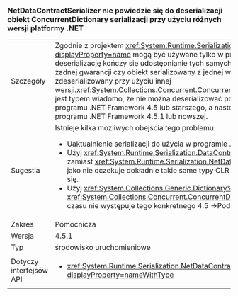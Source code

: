 ### <a name="netdatacontractserializer-fails-to-deserialize-a-concurrentdictionary-serialized-with-a-different-net-version"></a>NetDataContractSerializer nie powiedzie się do deserializacji obiekt ConcurrentDictionary serializacji przy użyciu różnych wersji platformy .NET

|   |   |
|---|---|
|Szczegóły|Zgodnie z projektem <xref:System.Runtime.Serialization.NetDataContractSerializer?displayProperty=name> mogą być używane tylko w przypadku, gdy zarówno serializację i deserializację kończy się udostępnianie tych samych typów CLR. W związku z tym nie ma żadnej gwarancji czy obiekt serializowany z jednej wersji programu .NET Framework może być zdeserializowany przy użyciu innej wersji.<xref:System.Collections.Concurrent.ConcurrentDictionary%602?displayProperty=name> jest typem wiadomo, że nie można deserializować poprawnie, jeśli serializacji przy użyciu programu .NET Framework 4.5 lub starszego, a następnie deserializowany za pomocą programu .NET Framework 4.5.1 lub nowszej.|
|Sugestia|Istnieje kilka możliwych obejścia tego problemu:<ul><li>Uaktualnienie serializacji do użycia w programie .NET Framework 4.5.1, jak również.</li><li>Użyj <xref:System.Runtime.Serialization.DataContractSerializer?displayProperty=name> zamiast <xref:System.Runtime.Serialization.NetDataContractSerializer?displayProperty=name> jako nie oczekuje dokładnie takie same typy CLR zarówno serializacji i deserializacji kończy się.</li><li>Użyj <xref:System.Collections.Generic.Dictionary%602?displayProperty=name> zamiast <xref:System.Collections.Concurrent.ConcurrentDictionary%602?displayProperty=name> od czasu nie występuje tego konkretnego 4.5 -&gt;Podziel 4.5.1.</li></ul>|
|Zakres|Pomocnicza|
|Wersja|4.5.1|
|Typ|środowisko uruchomieniowe|
|Dotyczy interfejsów API|<ul><li><xref:System.Runtime.Serialization.NetDataContractSerializer.Deserialize(System.IO.Stream)?displayProperty=nameWithType></li></ul>|

